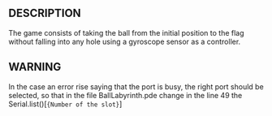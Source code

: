 ## DESCRIPTION
The game consists of taking the ball from the initial position to the flag without falling into 
any hole using a gyroscope sensor as a controller.


## WARNING
In the case an error rise saying that the port is busy, the right port should be selected, so that in the file BallLabyrinth.pde change in the line 49 the Serial.list()[`{Number of the slot}`]
